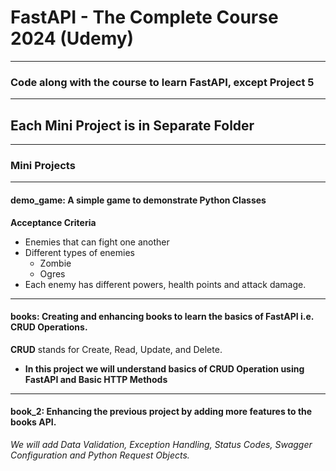 # FastAPI - The Complete Course 2024 (Udemy)

---

### Code along with the course to learn FastAPI, except Project 5

---

## Each Mini Project is in Separate Folder

---

### Mini Projects

---

#### **demo_game**: A simple game to demonstrate Python Classes

**Acceptance Criteria**

- Enemies that can fight one another
- Different types of enemies
  - Zombie
  - Ogres
- Each enemy has different powers, health points and attack damage.

---

#### **books**: Creating and enhancing books to learn the basics of FastAPI i.e. CRUD Operations.

**CRUD** stands for Create, Read, Update, and Delete.

- **In this project we will understand basics of CRUD Operation using FastAPI and Basic HTTP Methods**

---

#### **book_2**: Enhancing the previous project by adding more features to the books API.

_We will add Data Validation, Exception Handling, Status Codes, Swagger Configuration and Python Request Objects._
